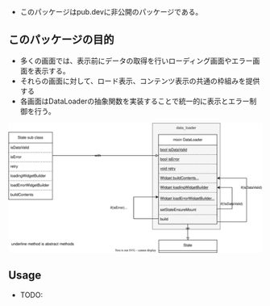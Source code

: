 * このパッケージはpub.devに非公開のパッケージである。

## このパッケージの目的 
* 多くの画面では、表示前にデータの取得を行いローディング画面やエラー画面を表示する。
* それらの画面に対して、ロード表示、コンテンツ表示の共通の枠組みを提供する
* 各画面はDataLoaderの抽象関数を実装することで統一的に表示とエラー制御を行う。 

![](./doc/svg/structure.drawio.svg)
 

## Usage
* TODO: 